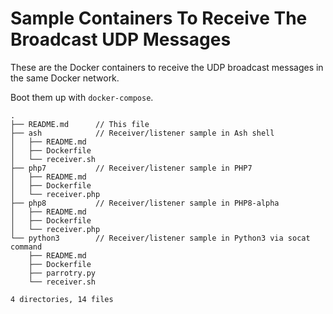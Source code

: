 # Sample Containers To Receive The Broadcast UDP Messages

These are the Docker containers to receive the UDP broadcast messages in the same Docker network.

Boot them up with `docker-compose`.

```text
.
├── README.md      // This file
├── ash            // Receiver/listener sample in Ash shell
│   ├── README.md
│   ├── Dockerfile
│   └── receiver.sh
├── php7           // Receiver/listener sample in PHP7
│   ├── README.md
│   ├── Dockerfile
│   └── receiver.php
├── php8           // Receiver/listener sample in PHP8-alpha
│   ├── README.md
│   ├── Dockerfile
│   └── receiver.php
└── python3        // Receiver/listener sample in Python3 via socat command
    ├── README.md
    ├── Dockerfile
    ├── parrotry.py
    └── receiver.sh

4 directories, 14 files
```
